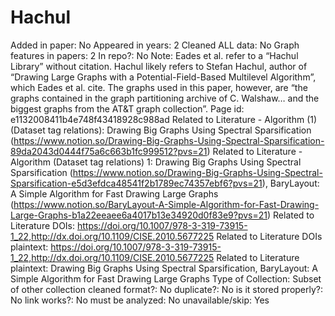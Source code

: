 # Hachul

Added in paper: No
Appeared in years: 2
Cleaned ALL data: No
Graph features in papers: 2
In repo?: No
Note: Eades et al. refer to a “Hachul Library” without citation. Hachul likely refers to Stefan Hachul, author of “Drawing Large Graphs with a Potential-Field-Based Multilevel Algorithm”, which Eades et al. cite. The graphs used in this paper, however, are “the graphs contained in the graph partitioning archive of C. Walshaw… and the biggest graphs from the AT&T graph collection”.
Page id: e1132008411b4e748f43418928c988ad
Related to Literature - Algorithm (1) (Dataset tag relations): Drawing Big Graphs Using Spectral
Sparsification (https://www.notion.so/Drawing-Big-Graphs-Using-Spectral-Sparsification-89da2043d0444f75a6c663b1fc999512?pvs=21)
Related to Literature - Algorithm (Dataset tag relations) 1: Drawing Big Graphs Using Spectral
Sparsification (https://www.notion.so/Drawing-Big-Graphs-Using-Spectral-Sparsification-e5d3efdca48541f2b1789ec74357ebf6?pvs=21), BaryLayout: A Simple Algorithm for Fast Drawing Large Graphs (https://www.notion.so/BaryLayout-A-Simple-Algorithm-for-Fast-Drawing-Large-Graphs-b1a22eeaee6a4017b13e34920d0f83e9?pvs=21)
Related to Literature DOIs: https://doi.org/10.1007/978-3-319-73915-1_22,http://dx.doi.org/10.1109/CISE.2010.5677225
Related to Literature DOIs plaintext: https://doi.org/10.1007/978-3-319-73915-1_22,http://dx.doi.org/10.1109/CISE.2010.5677225
Related to Literature plaintext: Drawing Big Graphs Using Spectral
Sparsification, BaryLayout: A Simple Algorithm for Fast Drawing Large Graphs
Type of Collection: Subset of other collection
cleaned format?: No
duplicate?: No
is it stored properly?: No
link works?: No
must be analyzed: No
unavailable/skip: Yes